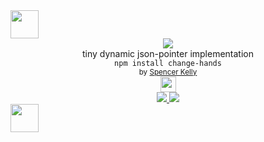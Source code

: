 <!-- spacer -->
<img height="45px" src="https://user-images.githubusercontent.com/399657/68221862-17ceb980-ffb8-11e9-87d4-7b30b6488f16.png"/>

<div align="center">
  <img src="https://user-images.githubusercontent.com/399657/68222691-6597f180-ffb9-11e9-8a32-a7f38aa8bded.png"/>
  <div>tiny dynamic json-pointer implementation</div>
  <div><code>npm install change-hands</code></div>
  <div align="center">
    <sub>
      by
      <a href="https://spencermounta.in/">Spencer Kelly</a>
    </sub>
  </div>
  <img height="25px" src="https://user-images.githubusercontent.com/399657/68221862-17ceb980-ffb8-11e9-87d4-7b30b6488f16.png"/>
</div>

<div align="center">
  <div>
    <a href="https://npmjs.org/package/change-hands">
     <img src="https://img.shields.io/npm/v/change-hands.svg?style=flat-square" />
    </a>
    <a href="https://bundlephobia.com/result?p=change-hands">
      <img src="https://badge-size.herokuapp.com/spencermountain/change-hands/master/builds/change-hands.min.js" />
    </a>
  </div>
</div>
<!-- spacer -->
<img height="45px" src="https://user-images.githubusercontent.com/399657/68221862-17ceb980-ffb8-11e9-87d4-7b30b6488f16.png"/>
